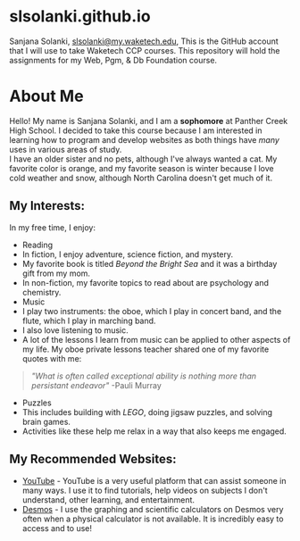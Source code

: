 # slsolanki.github.io

Sanjana Solanki,
slsolanki@my.waketech.edu,
This is the GitHub account that I will use to take Waketech CCP courses. This repository will hold the assignments for my Web, Pgm, & Db Foundation course.

# About Me  
Hello! My name is Sanjana Solanki, and I am a **sophomore** at Panther Creek High School. I decided to take this course because I am interested in learning how to program and develop websites as both things have _many_ uses in various areas of study.  
I have an older sister and no pets, although I've always wanted a cat. My favorite color is orange, and my favorite season is winter because I love cold weather and snow, although North Carolina doesn't get much of it.
## My Interests:  
In my free time, I enjoy:
* Reading
 * In fiction, I enjoy adventure, science fiction, and mystery.
 * My favorite book is titled _Beyond the Bright Sea_ and it was a birthday gift from my mom.
 * In non-fiction, my favorite topics to read about are psychology and chemistry. 
* Music
 * I play two instruments: the oboe, which I play in concert band, and the flute, which I play in marching band. 
 * I also love listening to music.
 * A lot of the lessons I learn from music can be applied to other aspects of my life. My oboe private lessons teacher shared one of my favorite quotes with me: 
>_"What is often called exceptional ability is nothing more than persistant endeavor"_ -Pauli Murray
* Puzzles
 * This includes building with _LEGO_, doing jigsaw puzzles, and solving brain games.
 * Activities like these help me relax in a way that also keeps me engaged.
## My Recommended Websites:  
* [YouTube](https://www.youtube.com/) - YouTube is a very useful platform that can assist someone in many ways. I use it to find tutorials, help videos on subjects I don't understand, other learning, and entertainment. 
* [Desmos](https://www.desmos.com/) - I use the graphing and scientific calculators on Desmos very often when a physical calculator is not available. It is incredibly easy to access and to use!